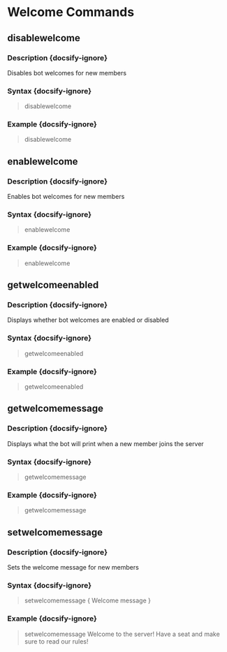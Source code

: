 # Welcome Commands
## disablewelcome
### Description {docsify-ignore}
Disables bot welcomes for new members
### Syntax {docsify-ignore}

> disablewelcome

### Example {docsify-ignore}

> disablewelcome

## enablewelcome
### Description {docsify-ignore}
Enables bot welcomes for new members
### Syntax {docsify-ignore}

> enablewelcome

### Example {docsify-ignore}

> enablewelcome

## getwelcomeenabled
### Description {docsify-ignore}
Displays whether bot welcomes are enabled or disabled
### Syntax {docsify-ignore}

> getwelcomeenabled

### Example {docsify-ignore}

> getwelcomeenabled

## getwelcomemessage
### Description {docsify-ignore}
Displays what the bot will print when a new member joins the server
### Syntax {docsify-ignore}

> getwelcomemessage

### Example {docsify-ignore}

> getwelcomemessage

## setwelcomemessage
### Description {docsify-ignore}
Sets the welcome message for new members
### Syntax {docsify-ignore}

> setwelcomemessage { Welcome message }

### Example {docsify-ignore}

> setwelcomemessage Welcome to the server! Have a seat and make sure to read our rules!

